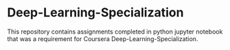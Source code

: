 # Deep-Learning-Specialization

This repository contains assignments completed in python jupyter notebook that was a requirement for Coursera Deep-Learning-Specialization. 
